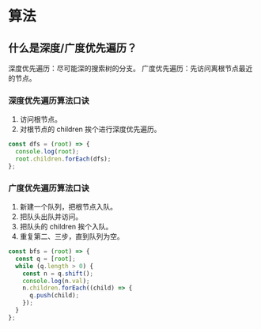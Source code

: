 # 算法

## 什么是深度/广度优先遍历？

深度优先遍历：尽可能深的搜索树的分支。
广度优先遍历：先访问离根节点最近的节点。

### 深度优先遍历算法口诀

1. 访问根节点。
2. 对根节点的 children 挨个进行深度优先遍历。

```javascript
const dfs = (root) => {
  console.log(root);
  root.children.forEach(dfs);
};
```

### 广度优先遍历算法口诀

1. 新建一个队列，把根节点入队。
2. 把队头出队并访问。
3. 把队头的 children 挨个入队。
4. 重复第二、三步，直到队列为空。

```javascript
const bfs = (root) => {
  const q = [root];
  while (q.length > 0) {
    const n = q.shift();
    console.log(n.val);
    n.children.forEach((child) => {
      q.push(child);
    });
  }
};
```
